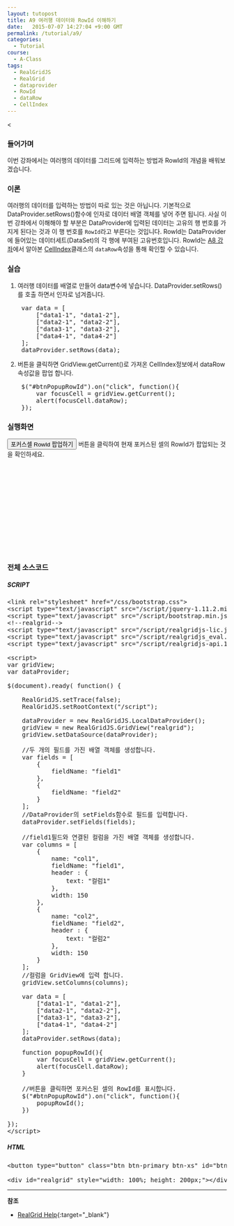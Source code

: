```yaml
---
layout: tutopost
title: A9 여러행 데이터와 RowId 이해하기
date:   2015-07-07 14:27:04 +9:00 GMT
permalink: /tutorial/a9/
categories:
  - Tutorial
course:
  - A-Class
tags:
  - RealGridJS
  - RealGrid
  - dataprovider
  - RowId
  - dataRow
  - CellIndex
---
```


<<script type="text/javascript" src="/script/realgridjs-lic.js"></script>
<script type="text/javascript" src="/script/realgridjs_eval.1.1.51.min.js"></script>
<script type="text/javascript" src="/script/realgridjs-api.1.1.51.js"></script>

<script>
var gridView;
var dataProvider;

$(document).ready( function() {

    RealGridJS.setTrace(false);
    RealGridJS.setRootContext("/script");

    dataProvider = new RealGridJS.LocalDataProvider();
    gridView = new RealGridJS.GridView("realgrid");
    gridView.setDataSource(dataProvider);

    //두 개의 필드를 가진 배열 객체를 생성합니다.
    var fields = [
        {
            fieldName: "field1"
        },
        {
            fieldName: "field2"
        }
    ];
    //DataProvider의 setFields함수로 필드를 입력합니다.
    dataProvider.setFields(fields);

    //field1필드와 연결된 컬럼을 가진 배열 객체를 생성합니다.
    var columns = [
        {
            name: "col1",
            fieldName: "field1",
            header : {
                text: "컬럼1"
            },
            width: 150
        },
        {
            name: "col2",
            fieldName: "field2",
            header : {
                text: "컬럼2"
            },
            width: 150
        }
    ];
    //컬럼을 GridView에 입력 합니다.
    gridView.setColumns(columns);

    var data = [
        ["data1-1", "data1-2"],
        ["data2-1", "data2-2"],
        ["data3-1", "data3-2"],
        ["data4-1", "data4-2"]
    ];
    dataProvider.setRows(data);

    //버튼을 클릭하면 포커스된 셀의 RowId를 표시합니다.
    $("#btnPopupRowId").on("click", function(){
        var focusCell = gridView.getCurrent();
        alert(focusCell.dataRow);
    })

});
</script>

### 들어가며

이번 강좌에서는 여러행의 데이터를 그리드에 입력하는 방법과 RowId의 개념을 배워보겠습니다.

### 이론

여러행의 데이터를 입력하는 방법이 따로 있는 것은 아닙니다. 기본적으로 DataProvider.setRows()함수에 인자로 데이터 배열 객체를 넣어 주면 됩니다.
사실 이번 강좌에서 이해해야 할 부분은 DataProvider에 입력된 데이터는 고유의 행 번호를 가지게 된다는 것과 이 행 번호를 `RowId`라고 부른다는 것입니다. RowId는 DataProvider에 들어있는 데이터세트(DataSet)의 각 행에 부여된 고유번호입니다.
RowId는 [A8 강좌](/tutorial/a8)에서 알아본 [CellIndex](/api/types/CellIndex/)클래스의 `dataRow`속성을 통해 확인할 수 있습니다.

### 실습

1. 여러행 데이터를 배열로 만들어 data변수에 넣습니다. DataProvider.setRows()를 호출 하면서 인자로 넘겨줍니다.

    <pre class="prettyprint">
    var data = [
        ["data1-1", "data1-2"],
        ["data2-1", "data2-2"],
        ["data3-1", "data3-2"],
        ["data4-1", "data4-2"]
    ];
    dataProvider.setRows(data);</pre>

2. 버튼을 클릭하면 GridView.getCurrent()로 가져온 CellIndex정보에서 dataRow속성값을 팝업 합니다.

    <pre class="prettyprint">
    $("#btnPopupRowId").on("click", function(){
        var focusCell = gridView.getCurrent();
        alert(focusCell.dataRow);
    });</pre>

<!-- more -->

### 실행화면

<button type="button" class="btn btn-primary btn-xs" id="btnPopupRowId">포커스셀 RowId 팝업하기</button> 버튼을 클릭하여 현재 포커스된 셀의 RowId가 팝업되는 것을 확인하세요.

<div id="realgrid" style="width: 100%; height: 200px;"></div>
<p></p>

### 전체 소스코드

##### SCRIPT
<pre class="prettyprint full-source-script">
&lt;link rel=&quot;stylesheet&quot; href=&quot;/css/bootstrap.css&quot;&gt;
&lt;script type=&quot;text/javascript&quot; src=&quot;/script/jquery-1.11.2.min.js&quot;&gt;&lt;/script&gt;
&lt;script type=&quot;text/javascript&quot; src=&quot;/script/bootstrap.min.js&quot;&gt;&lt;/script&gt;
&lt;!--realgrid--&gt;
&lt;script type="text/javascript" src="/script/realgridjs-lic.js"&gt;&lt;/script&gt;
&lt;script type="text/javascript" src="/script/realgridjs_eval.1.0.14.min.js"&gt;&lt;/script&gt;
&lt;script type="text/javascript" src="/script/realgridjs-api.1.0.14.js"&gt;&lt;/script&gt;

&lt;script&gt;
var gridView;
var dataProvider;

$(document).ready( function() {

    RealGridJS.setTrace(false);
    RealGridJS.setRootContext("/script");

    dataProvider = new RealGridJS.LocalDataProvider();
    gridView = new RealGridJS.GridView("realgrid");
    gridView.setDataSource(dataProvider);

    //두 개의 필드를 가진 배열 객체를 생성합니다.
    var fields = [
        {
            fieldName: "field1"
        },
        {
            fieldName: "field2"
        }
    ];
    //DataProvider의 setFields함수로 필드를 입력합니다.
    dataProvider.setFields(fields);

    //field1필드와 연결된 컬럼을 가진 배열 객체를 생성합니다.
    var columns = [
        {
            name: "col1",
            fieldName: "field1",
            header : {
                text: "컬럼1"
            },
            width: 150
        },
        {
            name: "col2",
            fieldName: "field2",
            header : {
                text: "컬럼2"
            },
            width: 150
        }
    ];
    //컬럼을 GridView에 입력 합니다.
    gridView.setColumns(columns);

    var data = [
        ["data1-1", "data1-2"],
        ["data2-1", "data2-2"],
        ["data3-1", "data3-2"],
        ["data4-1", "data4-2"]
    ];
    dataProvider.setRows(data);

    function popupRowId(){
        var focusCell = gridView.getCurrent();
        alert(focusCell.dataRow);
    }

    //버튼을 클릭하면 포커스된 셀의 RowId를 표시합니다.
    $("#btnPopupRowId").on("click", function(){
        popupRowId();
    })

});
&lt;/script&gt;
</pre>

##### HTML
<pre class="prettyprint full-source-html">
&lt;button type=&quot;button&quot; class=&quot;btn btn-primary btn-xs&quot; id=&quot;btnPopupRowId&quot;&gt;포커스셀 RowId 팝업하기&lt;/button&gt; 버튼을 클릭하여 현재 포커스된 셀의 RowId가 팝업되는 것을 확인하세요.

&lt;div id=&quot;realgrid&quot; style=&quot;width: 100%; height: 200px;&quot;&gt;&lt;/div&gt;
</pre>

---
**참조**

* [RealGrid Help](http://help.realgrid.com){:target="_blank"}
